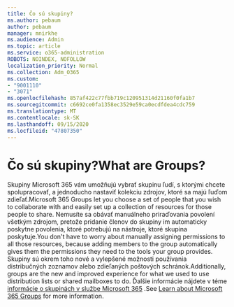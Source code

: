 ```yaml
---
title: Čo sú skupiny?
ms.author: pebaum
author: pebaum
manager: mnirkhe
ms.audience: Admin
ms.topic: article
ms.service: o365-administration
ROBOTS: NOINDEX, NOFOLLOW
localization_priority: Normal
ms.collection: Adm_O365
ms.custom:
- "9001110"
- "3071"
ms.openlocfilehash: 857af422c77fbb719c120951314d21160f0fa1b7
ms.sourcegitcommit: c6692ce0fa1358ec3529e59ca0ecdfdea4cdc759
ms.translationtype: MT
ms.contentlocale: sk-SK
ms.lasthandoff: 09/15/2020
ms.locfileid: "47807350"
---
```

# <a name="what-are-groups"></a><span data-ttu-id="f779e-102">Čo sú skupiny?</span><span class="sxs-lookup"><span data-stu-id="f779e-102">What are Groups?</span></span>

<span data-ttu-id="f779e-103">Skupiny Microsoft 365 vám umožňujú vybrať skupinu ľudí, s ktorými chcete spolupracovať, a jednoducho nastaviť kolekciu zdrojov, ktoré sa majú ľuďom zdieľať.</span><span class="sxs-lookup"><span data-stu-id="f779e-103">Microsoft 365 Groups let you choose a set of people that you wish to collaborate with and easily set up a collection of resources for those people to share.</span></span> <span data-ttu-id="f779e-104">Nemusíte sa obávať manuálneho priraďovania povolení všetkým zdrojom, pretože pridanie členov do skupiny im automaticky poskytne povolenia, ktoré potrebujú na nástroje, ktoré skupina poskytuje.</span><span class="sxs-lookup"><span data-stu-id="f779e-104">You don't have to worry about manually assigning permissions to all those resources, because adding members to the group automatically gives them the permissions they need to the tools your group provides.</span></span> <span data-ttu-id="f779e-105">Skupiny sú okrem toho nové a vylepšené možnosti používania distribučných zoznamov alebo zdieľaných poštových schránok.</span><span class="sxs-lookup"><span data-stu-id="f779e-105">Additionally, groups are the new and improved experience for what we used to use distribution lists or shared mailboxes to do.</span></span>  <span data-ttu-id="f779e-106">Ďalšie informácie nájdete v téme [informácie o skupinách v službe Microsoft 365](https://support.office.com/article/b565caa1-5c40-40ef-9915-60fdb2d97fa2) .</span><span class="sxs-lookup"><span data-stu-id="f779e-106">See [Learn about Microsoft 365 Groups](https://support.office.com/article/b565caa1-5c40-40ef-9915-60fdb2d97fa2) for more information.</span></span> 